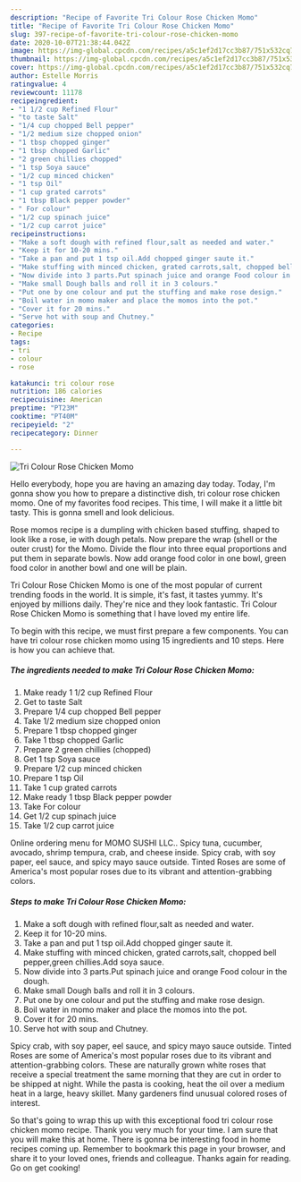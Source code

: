 ```yaml
---
description: "Recipe of Favorite Tri Colour Rose Chicken Momo"
title: "Recipe of Favorite Tri Colour Rose Chicken Momo"
slug: 397-recipe-of-favorite-tri-colour-rose-chicken-momo
date: 2020-10-07T21:38:44.042Z
image: https://img-global.cpcdn.com/recipes/a5c1ef2d17cc3b87/751x532cq70/tri-colour-rose-chicken-momo-recipe-main-photo.jpg
thumbnail: https://img-global.cpcdn.com/recipes/a5c1ef2d17cc3b87/751x532cq70/tri-colour-rose-chicken-momo-recipe-main-photo.jpg
cover: https://img-global.cpcdn.com/recipes/a5c1ef2d17cc3b87/751x532cq70/tri-colour-rose-chicken-momo-recipe-main-photo.jpg
author: Estelle Morris
ratingvalue: 4
reviewcount: 11178
recipeingredient:
- "1 1/2 cup Refined Flour"
- "to taste Salt"
- "1/4 cup chopped Bell pepper"
- "1/2 medium size chopped onion"
- "1 tbsp chopped ginger"
- "1 tbsp chopped Garlic"
- "2 green chillies chopped"
- "1 tsp Soya sauce"
- "1/2 cup minced chicken"
- "1 tsp Oil"
- "1 cup grated carrots"
- "1 tbsp Black pepper powder"
- " For colour"
- "1/2 cup spinach juice"
- "1/2 cup carrot juice"
recipeinstructions:
- "Make a soft dough with refined flour,salt as needed and water."
- "Keep it for 10-20 mins."
- "Take a pan and put 1 tsp oil.Add chopped ginger saute it."
- "Make stuffing with minced chicken, grated carrots,salt, chopped bell pepper,green chillies.Add soya sauce."
- "Now divide into 3 parts.Put spinach juice and orange Food colour in the dough."
- "Make small Dough balls and roll it in 3 colours."
- "Put one by one colour and put the stuffing and make rose design."
- "Boil water in momo maker and place the momos into the pot."
- "Cover it for 20 mins."
- "Serve hot with soup and Chutney."
categories:
- Recipe
tags:
- tri
- colour
- rose

katakunci: tri colour rose 
nutrition: 186 calories
recipecuisine: American
preptime: "PT23M"
cooktime: "PT40M"
recipeyield: "2"
recipecategory: Dinner

---
```



![Tri Colour Rose Chicken Momo](https://img-global.cpcdn.com/recipes/a5c1ef2d17cc3b87/751x532cq70/tri-colour-rose-chicken-momo-recipe-main-photo.jpg)

Hello everybody, hope you are having an amazing day today. Today, I'm gonna show you how to prepare a distinctive dish, tri colour rose chicken momo. One of my favorites food recipes. This time, I will make it a little bit tasty. This is gonna smell and look delicious.

Rose momos recipe is a dumpling with chicken based stuffing, shaped to look like a rose, ie with dough petals. Now prepare the wrap (shell or the outer crust) for the Momo. Divide the flour into three equal proportions and put them in separate bowls. Now add orange food color in one bowl, green food color in another bowl and one will be plain.

Tri Colour Rose Chicken Momo is one of the most popular of current trending foods in the world. It is simple, it's fast, it tastes yummy. It's enjoyed by millions daily. They're nice and they look fantastic. Tri Colour Rose Chicken Momo is something that I have loved my entire life.


To begin with this recipe, we must first prepare a few components. You can have tri colour rose chicken momo using 15 ingredients and 10 steps. Here is how you can achieve that.

<!--inarticleads1-->

##### The ingredients needed to make Tri Colour Rose Chicken Momo:

1. Make ready 1 1/2 cup Refined Flour
1. Get to taste Salt
1. Prepare 1/4 cup chopped Bell pepper
1. Take 1/2 medium size chopped onion
1. Prepare 1 tbsp chopped ginger
1. Take 1 tbsp chopped Garlic
1. Prepare 2 green chillies (chopped)
1. Get 1 tsp Soya sauce
1. Prepare 1/2 cup minced chicken
1. Prepare 1 tsp Oil
1. Take 1 cup grated carrots
1. Make ready 1 tbsp Black pepper powder
1. Take  For colour
1. Get 1/2 cup spinach juice
1. Take 1/2 cup carrot juice


Online ordering menu for MOMO SUSHI LLC.. Spicy tuna, cucumber, avocado, shrimp tempura, crab, and cheese inside. Spicy crab, with soy paper, eel sauce, and spicy mayo sauce outside. Tinted Roses are some of America&#39;s most popular roses due to its vibrant and attention-grabbing colors. 

<!--inarticleads2-->

##### Steps to make Tri Colour Rose Chicken Momo:

1. Make a soft dough with refined flour,salt as needed and water.
1. Keep it for 10-20 mins.
1. Take a pan and put 1 tsp oil.Add chopped ginger saute it.
1. Make stuffing with minced chicken, grated carrots,salt, chopped bell pepper,green chillies.Add soya sauce.
1. Now divide into 3 parts.Put spinach juice and orange Food colour in the dough.
1. Make small Dough balls and roll it in 3 colours.
1. Put one by one colour and put the stuffing and make rose design.
1. Boil water in momo maker and place the momos into the pot.
1. Cover it for 20 mins.
1. Serve hot with soup and Chutney.


Spicy crab, with soy paper, eel sauce, and spicy mayo sauce outside. Tinted Roses are some of America&#39;s most popular roses due to its vibrant and attention-grabbing colors. These are naturally grown white roses that receive a special treatment the same morning that they are cut in order to be shipped at night. While the pasta is cooking, heat the oil over a medium heat in a large, heavy skillet. Many gardeners find unusual colored roses of interest. 

So that's going to wrap this up with this exceptional food tri colour rose chicken momo recipe. Thank you very much for your time. I am sure that you will make this at home. There is gonna be interesting food in home recipes coming up. Remember to bookmark this page in your browser, and share it to your loved ones, friends and colleague. Thanks again for reading. Go on get cooking!
